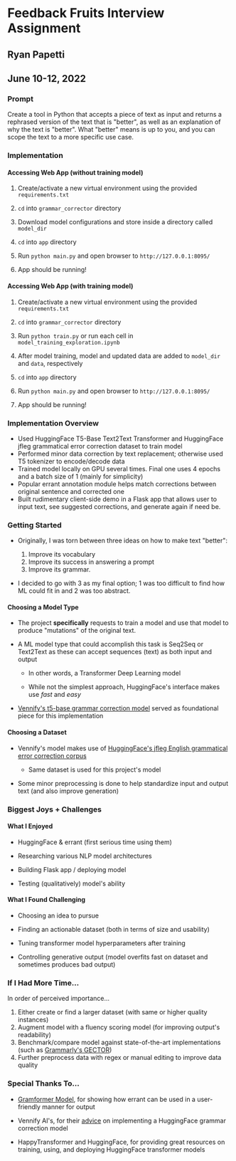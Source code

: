 # Feedback Fruits Interview Assignment

## Ryan Papetti

## June 10-12, 2022

### Prompt

Create a tool in Python that accepts a piece of text as input and returns a rephrased version of the text that is "better", as well as an explanation of why the text is "better". What "better" means is up to you, and you can scope the text to a more specific use case.


### Implementation

#### Accessing Web App (without training model)

1. Create/activate a new virtual environment using the provided `requirements.txt`

2. `cd` into `grammar_corrector` directory

3. Download model configurations and store inside a directory called `model_dir`

4. `cd` into `app` directory

5. Run `python main.py` and open browser to `http://127.0.0.1:8095/`

6. App should be running!
#### Accessing Web App (with training model)


1. Create/activate a new virtual environment using the provided `requirements.txt`

2. `cd` into `grammar_corrector` directory

3. Run `python train.py` or run each cell in `model_training_exploration.ipynb`

4. After model training, model and updated data are added to `model_dir` and `data`, respectively

5. `cd` into `app` directory

6. Run `python main.py` and open browser to `http://127.0.0.1:8095/`

7. App should be running!


### Implementation Overview

- Used HuggingFace T5-Base Text2Text Transformer and HuggingFace jfleg grammatical error correction dataset to train model
- Performed minor data correction by text replacement; otherwise used T5 tokenizer to encode/decode data
- Trained model locally on GPU several times. Final one uses 4 epochs and a batch size of 1 (mainly for simplicity)
- Popular errant annotation module helps match corrections between original sentence and corrected one  
- Built rudimentary client-side demo in a Flask app that allows user to input text, see suggested corrections, and generate again if need be. 


### Getting Started 

- Originally, I was torn between three ideas on how to make text "better":

    1. Improve its vocabulary
    2. Improve its success in answering a prompt
    3. Improve its grammar.

- I decided to go with 3 as my final option; 1 was too difficult to find how ML could fit in and 2 was too abstract. 


#### Choosing a Model Type

- The project **specifically** requests to train a model and use that model to produce "mutations" of the original text.

- A ML model type that could accomplish this task is Seq2Seq or Text2Text as these can accept sequences (text) as both input and output
    - In other words, a Transformer Deep Learning model

    - While not the simplest approach, HuggingFace's interface makes use *fast* and *easy*

- [Vennify's t5-base grammar correction model](https://huggingface.co/vennify/t5-base-grammar-correction) served as foundational piece for this implementation


#### Choosing a Dataset

- Vennify's model makes use of [HuggingFace's jfleg English grammatical error correction corpus](https://huggingface.co/datasets/jfleg)

    - Same dataset is used for this project's model

- Some minor preprocessing is done to help standardize input and output text (and also improve generation)




### Biggest Joys + Challenges

#### What I Enjoyed

- HuggingFace & errant (first serious time using them)

- Researching various NLP model architectures

- Building Flask app / deploying model

- Testing (qualitatively) model's ability


#### What I Found Challenging

- Choosing an idea to pursue

- Finding an actionable dataset (both in terms of size and usability)

- Tuning transformer model hyperparameters after training

- Controlling generative output (model overfits fast on dataset and sometimes produces bad output)


### If I Had More Time... 

In order of perceived importance...

1. Either create or find a larger dataset (with same or higher quality instances)
2. Augment model with a fluency scoring model (for improving output's readability)
3. Benchmark/compare model against state-of-the-art implementations (such as [Grammarly's GECTOR](https://github.com/grammarly/gector))
4. Further preprocess data with regex or manual editing to improve data quality 



### Special Thanks To...

- [Gramformer Model](https://github.com/PrithivirajDamodaran/Gramformer), for showing how errant can be used in a user-friendly manner for output

- Vennify AI's, for their [advice](https://www.vennify.ai/fine-tune-grammar-correction/) on implementing a HuggingFace grammar correction model 

- HappyTransformer and HuggingFace, for providing great resources on training, using, and deploying HuggingFace transformer models
